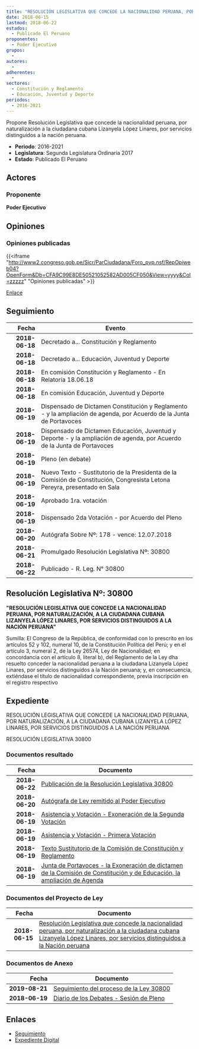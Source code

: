 ```yaml
---
title: "RESOLUCIÓN LEGISLATIVA QUE CONCEDE LA NACIONALIDAD PERUANA, POR NATURALIZACIÓN A LA CIUDADANA CUBANA LIZANYELA LÓPEZ LINARES"
date: 2018-06-15
lastmod: 2018-06-22
estados: 
  - Publicado El Peruano
proponentes: 
  - Poder Ejecutivo
grupos: 
  - 
autores: 
  - 
adherentes: 
  - 
sectores: 
  - Constitución y Reglamento
  - Educación, Juventud y Deporte
periodos: 
  - 2016-2021
---
```


Propone Resolución Legislativa que concede la nacionalidad peruana, por naturalización a la ciudadana cubana Lizanyela López Linares, por servicios distinguidos a la nación peruana.

- **Periodo**: 2016-2021
- **Legislatura**: Segunda Legislatura Ordinaria 2017
- **Estado**: Publicado El Peruano

## Actores

### Proponente

**Poder Ejecutivo**


## Opiniones

### Opiniones publicadas

{{<iframe "http://www2.congreso.gob.pe/Sicr/ParCiudadana/Foro_pvp.nsf/RepOpiweb04?OpenForm&Db=CFA9C99E8DE50521052582AD005CF050&View=yyyy&Col=zzzzz" "Opiniones publicadas" >}}

[Enlace](http://www2.congreso.gob.pe/Sicr/ParCiudadana/Foro_pvp.nsf/RepOpiweb04?OpenForm&Db=CFA9C99E8DE50521052582AD005CF050&View=yyyy&Col=zzzzz)

## Seguimiento

| Fecha | Evento |
|------:|--------|
| **2018-06-18** | Decretado a... Constitución y Reglamento|
| **2018-06-18** | Decretado a... Educación, Juventud y Deporte|
| **2018-06-18** | En comisión Constitución y Reglamento - En Relatoría 18.06.18|
| **2018-06-18** | En comisión Educación, Juventud y Deporte|
| **2018-06-19** | Dispensado de Dictamen Constitución y Reglamento - y la ampliación de agenda, por Acuerdo de la Junta de Portavoces|
| **2018-06-19** | Dispensado de Dictamen Educación, Juventud y Deporte - y la ampliación de agenda, por Acuerdo de la Junta de Portavoces|
| **2018-06-19** | Pleno (en debate)|
| **2018-06-19** | Nuevo Texto - Sustitutorio de la Presidenta de la Comisión de Constitución, Congresista Letona Pereyra, presentado en Sala|
| **2018-06-19** | Aprobado 1ra. votación|
| **2018-06-19** | Dispensado 2da Votación - por Acuerdo del Pleno|
| **2018-06-20** | Autógrafa Sobre Nº: 178 - vence: 12.07.2018|
| **2018-06-21** | Promulgado Resolución Legislativa Nº: 30800|
| **2018-06-22** | Publicado - R. Leg. N° 30800|

## Resolución Legislativa Nº: 30800

**"RESOLUCIÓN LEGISLATIVA QUE CONCEDE LA NACIONALIDAD PERUANA, POR NATURALIZACIÓN, A LA CIUDADANA CUBANA LIZANYELA LÓPEZ LINARES, POR SERVICIOS DISTINGUIDOS A LA NACIÓN PERUANA"**

Sumilla: El Congreso de la República, de conformidad con lo prescrito en los artículos 52 y 102, numeral 10, de la Constitución Política del Perú; y en el artículo 3, numeral 2, de la Ley 26574, Ley de Nacionalidad; en concordancia con el artículo 8, literal b), del Reglamento de la Ley dha resuelto conceder la nacionalidad peruana a la ciudadana Lizanyela López Linares, por servicios distinguidos a la Nación peruana; y, en consecuencia, extiéndase el título de nacionalidad correspondiente, previa inscripción en el registro respectivo


## Expediente

RESOLUCIÓN LEGISLATIVA QUE CONCEDE LA NACIONALIDAD PERUANA, POR NATURALIZACIÓN, A LA CIUDADANA CUBANA LIZANYELA LÓPEZ LINARES, POR SERVICIOS DISTINGUIDOS A LA NACIÓN PERUANA

RESOLUCIÓN LEGISLATIVA 30800


### Documentos resultado

| Fecha | Documento |
|------:|--------|
| **2018-06-22** | [Publicación de la Resolución Legislativa 30800](http://www.leyes.congreso.gob.pe/Documentos/2016_2021/ADLP/Normas_Legales/30800-RLG.pdf) |
| **2018-06-20** | [Autógrafa de Ley remitido al Poder Ejecutivo](http://www.leyes.congreso.gob.pe/Documentos/2016_2021/ADLP/Texto_Aprobado/AU0303220180620.PDF) |
| **2018-06-19** | [Asistencia y Votación - Exoneración de la Segunda Votación](http://www.leyes.congreso.gob.pe/Documentos/2016_2021/Asistencia_y_Votacion/Proyectos_de_Ley/Exoneracion_de_Segunda_Votacion/ESV0303220180619.pdf) |
| **2018-06-19** | [Asistencia y Votación - Primera Votación](http://www.leyes.congreso.gob.pe/Documentos/2016_2021/Asistencia_y_Votacion/Proyectos_de_Ley/AV0303220180619.pdf) |
| **2018-06-19** | [Texto Sustitutorio de la Comisión de Constitución y Reglamento](http://www.leyes.congreso.gob.pe/Documentos/2016_2021/Texto_Sustitutorio/Proyectos_de_Ley/TS0303220180619.PDF) |
| **2018-06-19** | [Junta de Portavoces - la Exoneración de dictamen de la Comisión de Constitución y de Educación, la ampliación de Agenda](http://www.leyes.congreso.gob.pe/Documentos/2016_2021/Acuerdos/Junta_Portavoces/AJP0303220180619.pdf) |

### Documentos del Proyecto de Ley

| Fecha | Documento |
|------:|--------|
| **2018-06-15** | [Resolución Legislativa que concede la nacionalidad peruana, por naturalización a la ciudadana cubana Lizanyela López Linares, por servicios distinguidos a la Nación peruana](http://www.leyes.congreso.gob.pe/Documentos/2016_2021/Proyectos_de_Ley_y_de_Resoluciones_Legislativas/PL0303220180615.pdf) |

### Documentos de Anexo

| Fecha | Documento |
|------:|--------|
| **2019-08-21** | [Seguimiento del proceso de la Ley 30800](http://www.leyes.congreso.gob.pe/Documentos/2016_2021/Seguimiento_de_Proyectos_de_Ley/03032PL20190821.pdf) |
| **2018-06-19** | [Diario de los Debates - Sesión de Pleno](http://www.leyes.congreso.gob.pe/Documentos/2016_2021/ADLP/Diario_Debates/30800-TDD.pdf) |

## Enlaces 

- [Seguimiento](http://www2.congreso.gob.pe/Sicr/TraDocEstProc/CLProLey2016.nsf/f7fff46988ca05b1052578e100829cc7/9968485e402dfbfa052582ad005752fa?OpenDocument)
- [Expediente Digital](http://www2.congreso.gob.pe/Sicr/TraDocEstProc/CLProLey2016.nsf/f7fff46988ca05b1052578e100829cc7/9968485e402dfbfa052582ad005752fa?OpenDocument&Click=05257FB7005EB655.eb71d0cf91d8294e05256cdf006b5706/$Body/0.1C6C)
